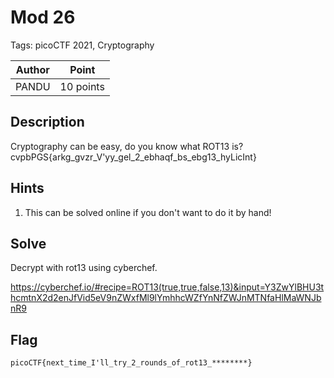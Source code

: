 # Mod 26

Tags: picoCTF 2021, Cryptography

| Author | Point    |
| ------ | -------- |
| PANDU | 10 points |

## Description

Cryptography can be easy, do you know what ROT13 is? cvpbPGS{arkg_gvzr_V'yy_gel_2_ebhaqf_bs_ebg13_hyLicInt}

## Hints

1. This can be solved online if you don't want to do it by hand!

## Solve

Decrypt with rot13 using cyberchef.

https://cyberchef.io/#recipe=ROT13(true,true,false,13)&input=Y3ZwYlBHU3thcmtnX2d2enJfVid5eV9nZWxfMl9lYmhhcWZfYnNfZWJnMTNfaHlMaWNJbnR9

## Flag

```
picoCTF{next_time_I'll_try_2_rounds_of_rot13_********}
```